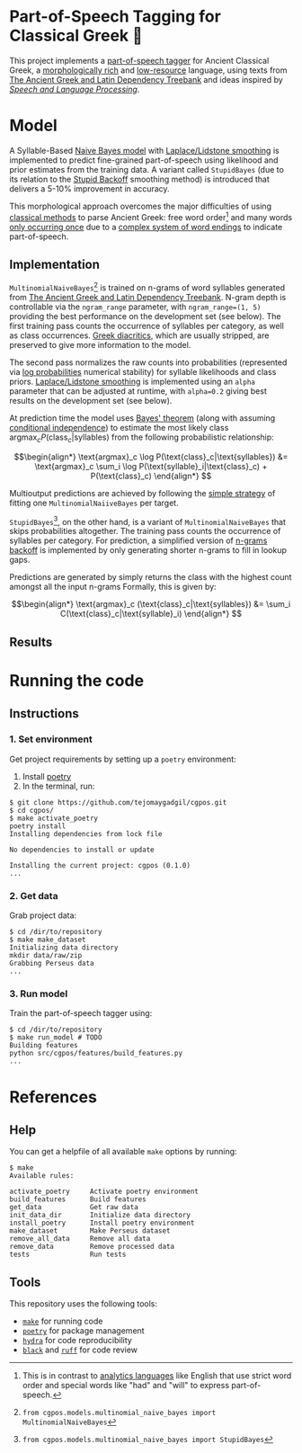 Part-of-Speech Tagging for Classical Greek 🏺
==============================
This project implements a [part-of-speech tagger](https://en.wikipedia.org/wiki/Part-of-speech_tagging) for Ancient Classical Greek, a [morphologically rich](https://arxiv.org/pdf/2005.01330.pdf) and [low-resource](https://arxiv.org/pdf/2006.07264.pdf) language, using texts from [The Ancient Greek and Latin Dependency Treebank](https://perseusdl.github.io/treebank_data/) and ideas inspired by [*Speech and Language Processing*](https://web.stanford.edu/~jurafsky/slp3/).

# Model
A Syllable-Based [Naive Bayes model](https://en.wikipedia.org/wiki/Naive_Bayes_classifier) with [Laplace/Lidstone smoothing](https://en.wikipedia.org/wiki/Additive_smoothing) is implemented to predict fine-grained part-of-speech using likelihood and prior estimates from the training data. A variant called `StupidBayes` (due to its relation to the [Stupid Backoff](https://aclanthology.org/D07-1090.pdf) smoothing method) is introduced that delivers a 5-10% improvement in accuracy.

This morphological approach overcomes the major difficulties of using [classical methods](https://en.wikipedia.org/wiki/Hidden_Markov_model) to parse Ancient Greek: free word order[^1] and many words [only occurring once](https://en.wikipedia.org/wiki/Hapax_legomenon) due to a [complex system of word endings](https://en.wiktionary.org/wiki/Appendix:Ancient_Greek_grammar_tables) to indicate part-of-speech. 

## Implementation

`MultinomialNaiveBayes`[^2] is trained on n-grams of word syllables generated from [The Ancient Greek and Latin Dependency Treebank](https://perseusdl.github.io/treebank_data/). N-gram depth is controllable via the `ngram_range` parameter, with `ngram_range=(1, 5)` providing the best performance on the development set (see below). The first training pass counts the occurrence of syllables per category, as well as class occurrences. [Greek diacritics](https://en.wikipedia.org/wiki/Greek_diacritics), which are usually stripped, are preserved to give more information to the model. 

The second pass normalizes the raw counts into probabilities (represented via [log probabilities](https://en.wikipedia.org/wiki/Log_probability) numerical stability) for syllable likelihoods and class priors. [Laplace/Lidstone smoothing](https://en.wikipedia.org/wiki/Additive_smoothing) is implemented using an `alpha` parameter that can be adjusted at runtime, with `alpha=0.2` giving best results on the development set (see below).

At prediction time the model uses [Bayes' theorem](https://en.wikipedia.org/wiki/Bayes%27_theorem) (along with assuming [conditional independence](https://en.wikipedia.org/wiki/Conditional_independence#Uses_in_Bayesian_inference)) to estimate the most likely class $\text{argmax}_c P(\text{class}_c|\text{syllables})$ from the following probabilistic relationship:

$$\begin{align*} 
\text{argmax}_c \log P(\text{class}_c|\text{syllables}) &= \text{argmax}_c \sum_i  \log P(\text{syllable}_i|\text{class}_c)  + P(\text{class}_c)
\end{align*} $$

Multioutput predictions are achieved by following the [simple strategy](https://scikit-learn.org/stable/modules/generated/sklearn.multioutput.MultiOutputClassifier.html) of fitting one `MultinomialNaiiveBayes` per target.

`StupidBayes`[^3], on the other hand, is a variant of `MultinomialNaiveBayes` that skips probabilities altogether. The training pass counts the occurrence of syllables per category. For prediction, a simplified version of [n-grams backoff](https://en.wikipedia.org/wiki/Katz%27s_back-off_model) is implemented by only generating shorter n-grams to fill in lookup gaps. 

Predictions are generated by simply returns the class with the highest count amongst all the input n-grams Formally, this is given by: 

$$\begin{align*} 
\text{argmax}_c (\text{class}_c|\text{syllables}) &= \sum_i  C(\text{class}_c|\text{syllable}_i)
\end{align*} $$

## Results




[^1]: This is in contrast to [analytics languages](https://en.wikipedia.org/wiki/Analytic_language) like English that use strict word order and special words like "had" and "will" to express part-of-speech.

[^2]: `from cgpos.models.multinomial_naive_bayes import MultinomialNaiveBayes`

[^3]: `from cgpos.models.multinomial_naive_bayes import StupidBayes`

# Running the code
## Instructions
### 1. Set environment
Get project requirements by setting up a `poetry` environment:
1. Install [poetry](https://python-poetry.org/docs/#installation)
2. In the terminal, run:
```
$ git clone https://github.com/tejomaygadgil/cgpos.git
$ cd cgpos/
$ make activate_poetry
poetry install
Installing dependencies from lock file

No dependencies to install or update

Installing the current project: cgpos (0.1.0)
...
```

### 2. Get data
Grab project data:
```
$ cd /dir/to/repository
$ make make_dataset
Initializing data directory
mkdir data/raw/zip
Grabbing Perseus data
...
```

### 3. Run model
Train the part-of-speech tagger using: 
```
$ cd /dir/to/repository
$ make run_model # TODO
Building features
python src/cgpos/features/build_features.py
...
```


# References
## Help
You can get a helpfile of all available `make` options by running:
```
$ make
Available rules:

activate_poetry     Activate poetry environment 
build_features      Build features 
get_data            Get raw data 
init_data_dir       Initialize data directory 
install_poetry      Install poetry environment 
make_dataset        Make Perseus dataset 
remove_all_data     Remove all data 
remove_data         Remove processed data 
tests               Run tests 

```

## Tools
This repository uses the following tools:
* [`make`](https://www.gnu.org/software/make/) for running code
* [`poetry`](https://python-poetry.org) for package management 
* [`hydra`](https://hydra.cc/) for code reproducibility
* [`black`](https://github.com/psf/black) and [`ruff`](https://github.com/charliermarsh/ruff-pre-commit) for code review


